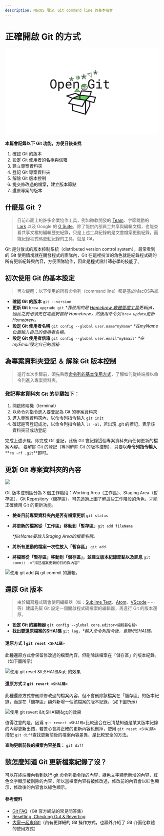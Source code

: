 ```yaml
---
description: MacOS 限定，Git command line 的基本指令
---
```


# 正確開啟 Git 的方式



![](../.gitbook/assets/git.001.jpeg)

**本篇會記錄以下 Git 功能，方便日後查找**

1. 確認 Git 的版本
2. 設定 Git 使用者的名稱與信箱
3. 建立專案資料夾
4. 登記 Git 專案資料夾
5. 解除 Git 版本控制
6. 提交修改過的檔案，建立版本節點
7. 還原專案的版本

## 什麼是 Git ？ <a id="c951"></a>

> 目前市面上的許多企業協作工具，例如微軟開發的 [Team](https://products.office.com/en-US/microsoft-teams/group-chat-software)、字節跳動的 [Lark](https://www.larksuite.com/) 以及 Google 的 [G Suite](https://gsuite.google.com/)，除了能供內部員工共享與編輯文檔，也能查看共享文檔的編輯歷史紀錄，只是上述工具紀錄的是文書檔案更動紀錄，而能紀錄程式碼更動紀錄的工具，就是 Git。

Git 是分散式的版本控制系統（distributed version control system），最常看到的 Git 使用情境就在開發程式的團隊內，Git 在這裡扮演的角色就是紀錄程式碼的所有更新紀錄與內容，方便團隊協作，因此是程式設計師必學的技能了。

## **初次使用 Git 的基本設定** <a id="1ea6"></a>

> 再次提醒：以下使用的所有命令列（command line）都是基於MacOS系統

* **確認 Git 的版本** `git --version`
* **更新 Git** `brew upgrade git` _\*我使用的是_ [_Homebrew 軟體管理工具_](https://brew.sh/)_更新git，因此之前必須先在電腦安裝好 Homebrew，然後用命令列_ _`brew update`更新 Homebrew。_
* **設定 Git 使用者名稱** `git config --global user.name"myName"` _\*在myName位置輸入自己的使用者名稱。_
* **設定 Git 使用者信箱** `git config --global user.email"myEmail"` _\*在myEmail設定自己的信箱_

## 為專案資料夾登記 ＆ 解除 Git 版本控制 <a id="4af5"></a>

> 進行本次步驟前，須先熟悉[命令列的基本使用方式](http://docs.gitlab.com/ee/gitlab-basics/command-line-commands.html)，了解如何從終端機以命令列進入專案資料夾。

### 登記專案資料夾 Git 的步驟如下： <a id="2200"></a>

1. 開啟終端機（terminal）
2. 以命令列指令進入要登記為 Git 的專案資料夾
3. 進入專案資料夾內，以命令列指令輸入 `git init`
4. 確認是否登記成功，以命令列指令輸入 `ls -al`，若出現 .git 的標記，表示該資料夾已成功登記

完成上述步驟，即完成 Git 登記，此後 Git 會紀錄這個專案資料夾內任何更新的檔案內容。 要解除 Git 的登記（等同解除 Git 的版本控制），只要以**命令列指令輸入** **`rm -rf .git`**即可。

## 更新 Git 專案資料夾的內容 <a id="0ec5"></a>

![](https://miro.medium.com/max/60/1*0c69m-Cf0xL2pbr3kWfdCQ.png?q=20)

Git 版本控制區分為 3 個工作階段：Working Area（工作區）、Staging Area（暫存區）、Git Repository（儲存區）。可先透過上圖了解這些工作階段的角色，才能正確使用 Git 的更新功能。

* **檢查目前專案資料夾內是否有檔案更新** `git status`
* **將更新的檔案從「工作區」移動到「暫存區」**`git add fileName`

  _\*fileName要放入Staging Area的檔案名稱。_

* **將所有更動的檔案一次性放入「暫存區」** `git add.`
* **將檔案從「暫存區」移動到「儲存區」，並建立版本紀錄節點以及訊息** `git commit -m"描述檔案更新的目的與內容"`

![&#x4F7F;&#x7528; git add &#x8207; git commit &#x7684;&#x908F;&#x8F2F;&#x3002;](https://miro.medium.com/max/60/1*DK60Ct0sDrWpR633oN1IaQ.png?q=20)

## 還原 Git 版本 <a id="c829"></a>

> 由於編寫程式碼會使用編輯器（如：[Sublime Text](https://www.sublimetext.com/)、[Atom](https://atom.io/)、[VScode](https://code.visualstudio.com/)⋯⋯等）建議先幫 Git 設定一個開啟程式碼檔案的編輯器，再進行 Git 的版本還原。

* **設定 Git 的編輯器** `git config --global core.editor<編輯器名稱>`
* **找出要還原檔案的SHA1碼** `git log`，_\*輸入命令列指令後，會顯示SHA1碼。_

#### **還原方式 1** `git reset <SHA1碼>`

此種還原方式會保留修改過的檔案內容，但刪除該檔案在「儲存區」的版本紀錄。（如下圖所示）

![&#x4F7F;&#x7528; git reset &amp;lt;SHA1&#x78BC;&amp;gt; &#x7684;&#x6548;&#x679C;](https://miro.medium.com/max/60/1*tJq8EMLWIy-eEaLIE3Lllw.png?q=20)

#### **還原方式 2** `git revert <SHA1碼>`

此種還原方式會刪除修改過的檔案內容，但不會刪除該檔案在「儲存區」的版本紀錄，而是在「儲存區」額外新增一個該檔案的版本紀錄。（如下圖所示）

![&#x4F7F;&#x7528; git revert &amp;lt;SHA1&#x78BC;&amp;gt;&#x7684;&#x6548;&#x679C;](https://miro.medium.com/max/60/1*uiAWPuMApAfPxULNrwqjmQ.png?q=20)

值得注意的是，因爲 `git revert <SHA1碼>`比較適合在已清楚知道是某某版本紀錄的內容更新出錯，若擔心會將正確的更新內容也刪掉，使用 `git reset <SHA1碼>`搭配 `git diff`查找更新前後的檔案內容差異，是比較安全的方法。

**查詢更新前後的檔案內容差異：** `git diff`

## 該怎麼知道 Git 更新檔案紀錄了沒？ <a id="b501"></a>

可以在終端機內看到執行 git 命令列指令後的內容，綠色文字顯示新增的內容，紅色文字顯示被刪除的內容，所以當檔案內容有被修改過，修改前的內容會以紅色顯示，修改後的內容會以綠色顯示。



#### 參考資料

* [Git FAQ](https://git.wiki.kernel.org/index.php/GitFaq#What_is_Git.3F)（Git 官方網站的常見問答集）
* [Resetting, Checking Out & Reverting](https://www.atlassian.com/git/tutorials/resetting-checking-out-and-reverting)
* [大家一起來Git!](https://medium.com/@10446005/%E5%A4%A7%E5%AE%B6%E4%B8%80%E8%B5%B7%E4%BE%86git-f34945411bbb)（內有更詳細的 Git 操作方式，也額外介紹了 Git 介面化軟體的使用方式）

